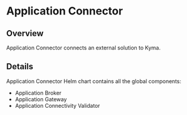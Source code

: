 # Application Connector

## Overview

Application Connector connects an external solution to Kyma.

## Details

Application Connector Helm chart contains all the global components:
- Application Broker
- Application Gateway
- Application Connectivity Validator
